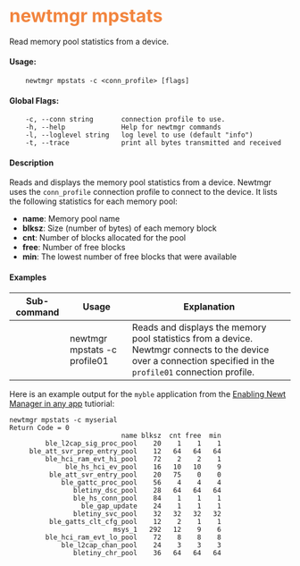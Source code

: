 ## <font color="#F2853F" style="font-size:24pt">newtmgr mpstats </font>
Read memory pool statistics from a device.

#### Usage:

```no-highlight
    newtmgr mpstats -c <conn_profile> [flags] 
```

#### Global Flags:

```no-highlight
    -c, --conn string       connection profile to use.
    -h, --help              Help for newtmgr commands
    -l, --loglevel string   log level to use (default "info")
    -t, --trace             print all bytes transmitted and received
```

#### Description
Reads and displays the memory pool statistics from a device.  Newtmgr uses the `conn_profile` connection profile to connect to the device.  It lists the following statistics for each memory pool: 

* **name**: Memory pool name
* **blksz**:  Size (number of bytes) of each memory block 
* **cnt**: Number of blocks allocated for the pool
* **free**: Number of free blocks 
* **min**: The lowest number of free blocks that were available


#### Examples

Sub-command  | Usage                  | Explanation
-------------| -----------------------|-----------------
             | newtmgr mpstats -c profile01 | Reads and displays the memory pool statistics from a device.  Newtmgr connects to the device over a connection specified in the `profile01` connection profile.

Here is an example output for the `myble` application from the [Enabling Newt Manager in any app](/os/tutorials/add_newtmgr.md) tutiorial:

```no-highlight
newtmgr mpstats -c myserial 
Return Code = 0
                            name blksz  cnt free  min
         ble_l2cap_sig_proc_pool    20    1    1    1
     ble_att_svr_prep_entry_pool    12   64   64   64
         ble_hci_ram_evt_hi_pool    72    2    2    1
              ble_hs_hci_ev_pool    16   10   10    9
          ble_att_svr_entry_pool    20   75    0    0
             ble_gattc_proc_pool    56    4    4    4
                bletiny_dsc_pool    28   64   64   64
                ble_hs_conn_pool    84    1    1    1
                  ble_gap_update    24    1    1    1
                bletiny_svc_pool    32   32   32   32
          ble_gatts_clt_cfg_pool    12    2    1    1
                          msys_1   292   12    9    6
         ble_hci_ram_evt_lo_pool    72    8    8    8
             ble_l2cap_chan_pool    24    3    3    3
                bletiny_chr_pool    36   64   64   64
```
